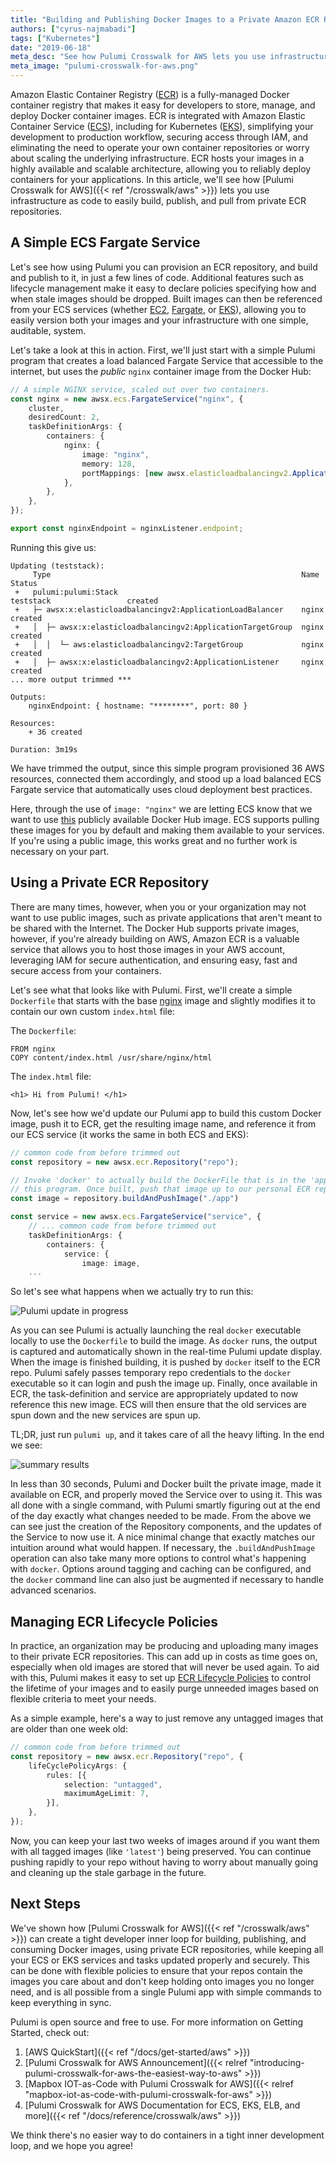 ```yaml
---
title: "Building and Publishing Docker Images to a Private Amazon ECR Repository"
authors: ["cyrus-najmabadi"]
tags: ["Kubernetes"]
date: "2019-06-18"
meta_desc: "See how Pulumi Crosswalk for AWS lets you use infrastructure as code to easily build, publish, and pull from private ECR repositories."
meta_image: "pulumi-crosswalk-for-aws.png"
---
```



Amazon Elastic Container Registry ([ECR](https://aws.amazon.com/ecr/))
is a fully-managed Docker container registry that makes it easy for
developers to store, manage, and deploy Docker container images. ECR is
integrated with Amazon Elastic Container Service
([ECS](https://aws.amazon.com/ecs/)), including for Kubernetes
([EKS](https://aws.amazon.com/eks)), simplifying your development to
production workflow, securing access through IAM, and eliminating the
need to operate your own container repositories or worry about scaling
the underlying infrastructure. ECR hosts your images in a highly
available and scalable architecture, allowing you to reliably deploy
containers for your applications. In this article, we'll see how
[Pulumi Crosswalk for AWS]({{< ref "/crosswalk/aws" >}}) lets you use
infrastructure as code to easily build, publish, and pull from private
ECR repositories.
<!--more-->

## A Simple ECS Fargate Service

Let's see how using Pulumi you can provision an ECR repository, and
build and publish to it, in just a few lines of code. Additional
features such as lifecycle management make it easy to declare policies
specifying how and when stale images should be dropped. Built images can
then be referenced from your ECS services (whether
[EC2,](https://aws.amazon.com/ec2/) [Fargate](https://aws.amazon.com/fargate/),
or [EKS](https://aws.amazon.com/eks)), allowing you to easily version
both your images and your infrastructure with one simple, auditable,
system.

Let's take a look at this in action. First, we'll just start with a
simple Pulumi program that creates a load balanced Fargate Service that
accessible to the internet, but uses the *public* `nginx` container
image from the Docker Hub:

```typescript
// A simple NGINX service, scaled out over two containers.
const nginx = new awsx.ecs.FargateService("nginx", {
    cluster,
    desiredCount: 2,
    taskDefinitionArgs: {
        containers: {
            nginx: {
                image: "nginx",
                memory: 128,
                portMappings: [new awsx.elasticloadbalancingv2.ApplicationListener("nginx", { port: 80 })],
            },
        },
    },
});

export const nginxEndpoint = nginxListener.endpoint;
```

Running this give us:

    Updating (teststack):
         Type                                                        Name                      Status
     +   pulumi:pulumi:Stack                                         teststack                 created
     +   ├─ awsx:x:elasticloadbalancingv2:ApplicationLoadBalancer    nginx                     created
     +   │  ├─ awsx:x:elasticloadbalancingv2:ApplicationTargetGroup  nginx                     created
     +   │  │  └─ aws:elasticloadbalancingv2:TargetGroup             nginx                     created
     +   │  ├─ awsx:x:elasticloadbalancingv2:ApplicationListener     nginx                     created
    ... more output trimmed ***

    Outputs:
        nginxEndpoint: { hostname: "********", port: 80 }

    Resources:
        + 36 created

    Duration: 3m19s

We have trimmed the output, since this simple program provisioned 36 AWS
resources, connected them accordingly, and stood up a load balanced ECS
Fargate service that automatically uses cloud deployment best practices.

Here, through the use of `image: "nginx"` we are letting ECS know that
we want to use [this](https://hub.docker.com/_/nginx/) publicly
available Docker Hub image. ECS supports pulling these images for you by
default and making them available to your services. If you're using a
public image, this works great and no further work is necessary on your
part.

## Using a Private ECR Repository

There are many times, however, when you or your organization may not
want to use public images, such as private applications that aren't
meant to be shared with the Internet. The Docker Hub supports private
images, however, if you're already building on AWS, Amazon ECR is a
valuable service that allows you to host those images in your AWS
account, leveraging IAM for secure authentication, and ensuring easy,
fast and secure access from your containers.

Let's see what that looks like with Pulumi. First, we'll create a simple
`Dockerfile` that starts with the base
[nginx](https://hub.docker.com/_/nginx/) image and slightly modifies it
to contain our own custom `index.html` file:

The `Dockerfile`:

    FROM nginx
    COPY content/index.html /usr/share/nginx/html

The `index.html` file:

    <h1> Hi from Pulumi! </h1>

Now, let's see how we'd update our Pulumi app to build this custom
Docker image, push it to ECR, get the resulting image name, and
reference it from our ECS service (it works the same in both ECS and
EKS):

```typescript
// common code from before trimmed out
const repository = new awsx.ecr.Repository("repo");

// Invoke 'docker' to actually build the DockerFile that is in the 'app' folder relative to
// this program. Once built, push that image up to our personal ECR repo.
const image = repository.buildAndPushImage("./app")

const service = new awsx.ecs.FargateService("service", {
    // ... common code from before trimmed out
    taskDefinitionArgs: {
        containers: {
            service: {
                image: image,
    ...
```

So let's see what happens when we actually try to run this:

![Pulumi update in progress](./pulumi-update.gif)

As you can see Pulumi is actually launching the real `docker` executable
locally to use the `Dockerfile` to build the image. As `docker` runs,
the output is captured and automatically shown in the real-time Pulumi
update display. When the image is finished building, it is pushed by
`docker` itself to the ECR repo. Pulumi safely passes temporary repo
credentials to the `docker` executable so it can login and push the
image up. Finally, once available in ECR, the task-definition and
service are appropriately updated to now reference this new image. ECS
will then ensure that the old services are spun down and the new
services are spun up.

TL;DR, just run `pulumi up`, and it takes care of all the heavy lifting.
In the end we see:

![summary results](./container-def.png)

In less than 30 seconds, Pulumi and Docker built the private image, made
it available on ECR, and properly moved the Service over to using it.
This was all done with a single command, with Pulumi smartly figuring
out at the end of the day exactly what changes needed to be made. From
the above we can see just the creation of the Repository components, and
the updates of the Service to now use it. A nice minimal change that
exactly matches our intuition around what would happen. If necessary,
the `.buildAndPushImage` operation can also take many more options to
control what's happening with `docker`. Options around tagging and
caching can be configured, and the `docker` command line can also just
be augmented if necessary to handle advanced scenarios.

## Managing ECR Lifecycle Policies

In practice, an organization may be producing and uploading many images
to their private ECR repositories. This can add up in costs as time goes
on, especially when old images are stored that will never be used again.
To aid with this, Pulumi makes it easy to set up [ECR Lifecycle Policies](https://docs.aws.amazon.com/AmazonECR/latest/userguide/LifecyclePolicies.html)
to control the lifetime of your images and to easily purge unneeded
images based on flexible criteria to meet your needs.

As a simple example, here's a way to just remove any untagged images
that are older than one week old:

```typescript
// common code from before trimmed out
const repository = new awsx.ecr.Repository("repo", {
    lifeCyclePolicyArgs: {
        rules: [{
            selection: "untagged",
            maximumAgeLimit: 7,
        }],
    },
});
```

Now, you can keep your last two weeks of images around if you want them
with all tagged images (like `'latest'`) being preserved. You can
continue pushing rapidly to your repo without having to worry about
manually going and cleaning up the stale garbage in the future.

## Next Steps

We've shown how [Pulumi Crosswalk for AWS]({{< ref "/crosswalk/aws" >}})
can create a tight developer inner
loop for building, publishing, and consuming Docker images, using
private ECR repositories, while keeping all your ECS or EKS services and
tasks updated properly and securely. This can be done with flexible
policies to ensure that your repos contain the images you care about and
don't keep holding onto images you no longer need, and is all possible
from a single Pulumi app with simple commands to keep everything in
sync.

Pulumi is open source and free to use. For more information on Getting
Started, check out:

1.  [AWS QuickStart]({{< ref "/docs/get-started/aws" >}})
2.  [Pulumi Crosswalk for AWS Announcement]({{< relref "introducing-pulumi-crosswalk-for-aws-the-easiest-way-to-aws" >}})
3.  [Mapbox IOT-as-Code with Pulumi Crosswalk for AWS]({{< relref "mapbox-iot-as-code-with-pulumi-crosswalk-for-aws" >}})
4.  [Pulumi Crosswalk for AWS Documentation for ECS, EKS, ELB, and more]({{< ref "/docs/reference/crosswalk/aws" >}})

We think there's no easier way to do containers in a tight inner
development loop, and we hope you agree!
